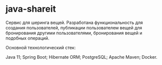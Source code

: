 # java-shareit

Сервис для шеринга вещей. Разработана функциональность для создания пользователей, 
публикации пользователем вещей для бронирования другими пользователями, бронирования вещей и подобных операций.

Основной технологический стек:

Java 11;
Spring Boot;
Hibernate ORM;
PostgreSQL;
Apache Maven;
Docker.
